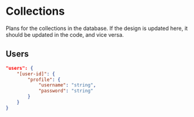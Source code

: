 # Collections

Plans for the collections in the database. If the design is updated here, it should be updated in the code, and vice versa.

## Users

```json
"users": {
    "[user-id]": {
        "profile": {
            "username": "string",
            "password": "string"
        }
    }
}
```
